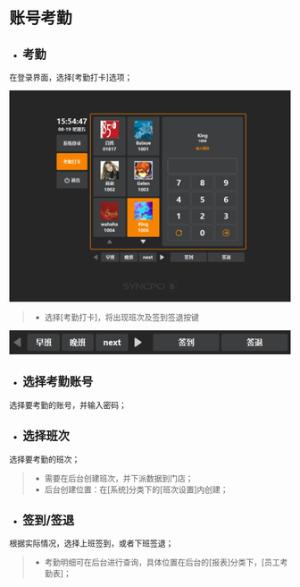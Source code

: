 # 账号考勤  

* ## 考勤  
在登录界面，选择[考勤打卡]选项；  

![](1.2账号考勤.png)  
> * 选择[考勤打卡]，将出现班次及签到签退按键  

![](班次.png)  

* ## 选择考勤账号
选择要考勤的账号，并输入密码；  

* ## 选择班次  
选择要考勤的班次；  
> * 需要在后台创建班次，并下派数据到门店；  
> * 后台创建位置：在[系统]分类下的[班次设置]内创建；  

* ## 签到/签退  
根据实际情况，选择上班签到，或者下班签退；  
> * 考勤明细可在后台进行查询，具体位置在后台的[报表]分类下，[员工考勤表]；